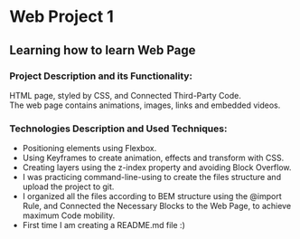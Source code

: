 # Web Project 1
## Learning how to learn Web Page

### Project Description and its Functionality:

HTML page, styled by CSS, and Connected Third-Party Code.  
The web page contains animations, images, links and embedded videos.


### Technologies Description and Used Techniques:

* Positioning elements using Flexbox.
* Using Keyframes to create animation, effects and transform with CSS.
* Creating layers using the z-index property and avoiding Block Overflow.
* I was practicing command-line-using to create the files structure and upload the project to git.
* I organized all the files according to BEM structure using the @import Rule, and Connected the Necessary Blocks to the Web Page, to achieve maximum Code mobility.
* First time I am creating a README.md file :)
